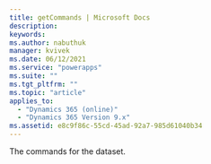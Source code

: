```yaml
---
title: getCommands | Microsoft Docs
description:
keywords:
ms.author: nabuthuk
manager: kvivek
ms.date: 06/12/2021
ms.service: "powerapps"
ms.suite: ""
ms.tgt_pltfrm: ""
ms.topic: "article"
applies_to:
  - "Dynamics 365 (online)"
  - "Dynamics 365 Version 9.x"
ms.assetid: e8c9f86c-55cd-45ad-92a7-985d61040b34
---
```


The commands for the dataset.

